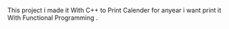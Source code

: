 This project i made it With C++ to Print Calender for anyear i want print it With Functional Programming .
